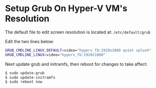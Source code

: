 # Setup Grub On Hyper-V VM's Resolution

The default file to edit screen resolution is located at: `/etc/default/grub`

Edit the two lines below:

```bash
GRUB_CMDLINE_LINUX_DEFAULT=video="hyperv_fb:1920x1080 quiet splash"
GRUB_CMDLINE_LINUX=video="hyperv_fb:1920x1080"
```

Next update grub and initramfs, then reboot for changes to take affect:

```bash
$ sudo update-grub
$ sudo update-initramfs
$ sudo reboot now
```
